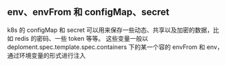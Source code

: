 ## env、envFrom 和 configMap、secret
k8s 的 configMap 和 secret 可以用来保存一些动态、共享以及加密的数据，比如 redis 的密码、一些 token 等等。
这些变量一般以 deploment.spec.template.spec.containers 下的某一个容的 envFrom 和 env，通过环境变量的形式进行注入